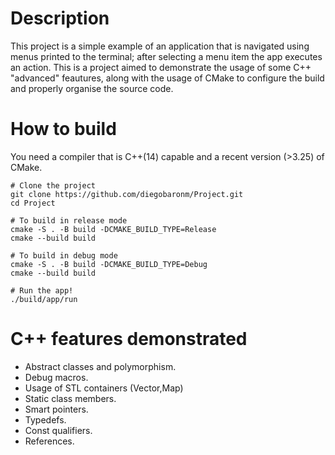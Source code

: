 # Description
This project is a simple example of an application that is navigated using menus printed to the terminal; after selecting a menu item the app executes an action.
This is a project aimed to demonstrate the usage of some C++ "advanced" feautures, along with the usage of CMake to configure the build and properly organise the source code.
# How to build
You need a compiler that is C++(14) capable and a recent version (>3.25) of CMake.
```
# Clone the project
git clone https://github.com/diegobaronm/Project.git
cd Project

# To build in release mode
cmake -S . -B build -DCMAKE_BUILD_TYPE=Release
cmake --build build

# To build in debug mode
cmake -S . -B build -DCMAKE_BUILD_TYPE=Debug
cmake --build build

# Run the app!
./build/app/run
```
# C++ features demonstrated
- Abstract classes and polymorphism.
- Debug macros.
- Usage of STL containers (Vector,Map)
- Static class members.
- Smart pointers.
- Typedefs.
- Const qualifiers.
- References.

